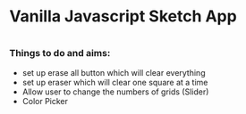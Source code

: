 

<h1>Vanilla Javascript Sketch App<h1>

<h3>Things to do and aims: </h3>
<ul>
<li>set up erase all button which will clear everything </li>
<li>set up eraser which will clear one square at a time </li>
<li>Allow user to change the numbers of grids (Slider) </li>
<li>Color Picker</li>



</ul>